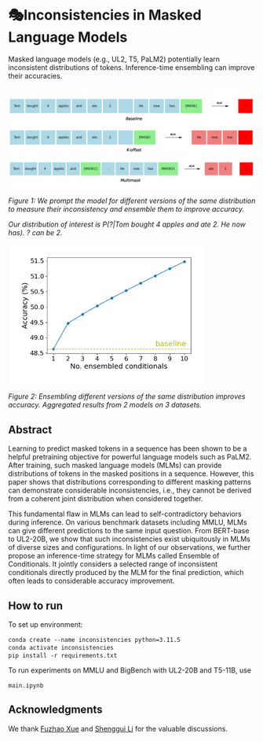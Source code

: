# 🎭Inconsistencies in Masked Language Models
Masked language models (e.g., UL2, T5, PaLM2) potentially learn inconsistent distributions of tokens. Inference-time ensembling can improve their accuracies.

<img src="pics/conditionals.png" title="conditionals" width="700"/>

*Figure 1: We prompt the model for different versions of the same distribution to measure their inconsistency and ensemble them to improve accuracy.*

*Our distribution of interest is P(?|Tom bought 4 apples and ate 2. He now has).   ? can be 2.*

<img src="pics/eoc_aggregated_accuracies.png" title="eoc_aggregated_accuracies" width="400"/>

*Figure 2: Ensembling different versions of the same distribution improves accuracy. Aggregated results from 2 models on 3 datasets.*



## Abstract

Learning to predict masked tokens in a sequence has been shown to be a helpful pretraining objective for powerful language models such as PaLM2. After training, such masked language models (MLMs) can provide distributions of tokens in the masked positions in a sequence. However, this paper shows that distributions corresponding to different masking patterns can demonstrate considerable inconsistencies, i.e., they cannot be derived from a coherent joint distribution when considered together. 

This fundamental flaw in MLMs can lead to self-contradictory behaviors during inference. On various benchmark datasets including MMLU, MLMs can give different predictions to the same input question. From BERT-base to UL2-20B, we show that such inconsistencies exist ubiquitously in MLMs of diverse sizes and configurations. In light of our observations, we further propose an inference-time strategy for MLMs called Ensemble of Conditionals. It jointly considers a selected range of inconsistent conditionals directly produced by the MLM for the final prediction, which often leads to considerable accuracy improvement.

## How to run

To set up environment:

```
conda create --name inconsistencies python=3.11.5
conda activate inconsistencies
pip install -r requirements.txt
```

To run experiments on MMLU and BigBench with UL2-20B and T5-11B, use 
```
main.ipynb
```

## Acknowledgments

We thank [Fuzhao Xue](https://xuefuzhao.github.io/) and [Shenggui Li](https://franklee.xyz/) for the valuable discussions.

